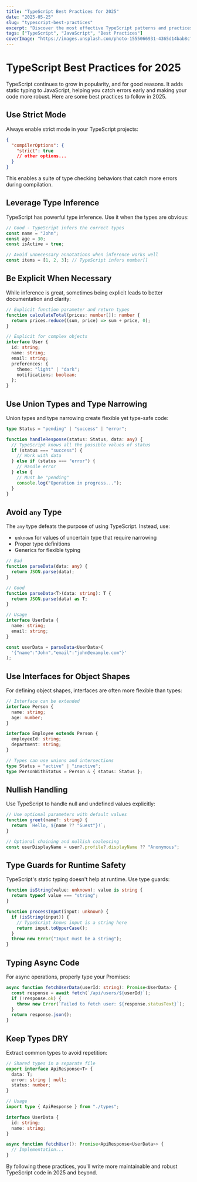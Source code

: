 ```yaml
---
title: "TypeScript Best Practices for 2025"
date: "2025-05-25"
slug: "typescript-best-practices"
excerpt: "Discover the most effective TypeScript patterns and practices to improve your code quality and developer experience."
tags: ["TypeScript", "JavaScript", "Best Practices"]
coverImage: "https://images.unsplash.com/photo-1555066931-4365d14bab8c?ixlib=rb-4.0.3&ixid=MnwxMjA3fDB8MHxwaG90by1wYWdlfHx8fGVufDB8fHx8&auto=format&fit=crop&w=1170&q=80"
---
```


# TypeScript Best Practices for 2025

TypeScript continues to grow in popularity, and for good reasons. It adds static typing to JavaScript, helping you catch errors early and making your code more robust. Here are some best practices to follow in 2025.

## Use Strict Mode

Always enable strict mode in your TypeScript projects:

```json
{
  "compilerOptions": {
    "strict": true
    // other options...
  }
}
```

This enables a suite of type checking behaviors that catch more errors during compilation.

## Leverage Type Inference

TypeScript has powerful type inference. Use it when the types are obvious:

```typescript
// Good - TypeScript infers the correct types
const name = "John";
const age = 30;
const isActive = true;

// Avoid unnecessary annotations when inference works well
const items = [1, 2, 3]; // TypeScript infers number[]
```

## Be Explicit When Necessary

While inference is great, sometimes being explicit leads to better documentation and clarity:

```typescript
// Explicit function parameter and return types
function calculateTotal(prices: number[]): number {
  return prices.reduce((sum, price) => sum + price, 0);
}

// Explicit for complex objects
interface User {
  id: string;
  name: string;
  email: string;
  preferences: {
    theme: "light" | "dark";
    notifications: boolean;
  };
}
```

## Use Union Types and Type Narrowing

Union types and type narrowing create flexible yet type-safe code:

```typescript
type Status = "pending" | "success" | "error";

function handleResponse(status: Status, data: any) {
  // TypeScript knows all the possible values of status
  if (status === "success") {
    // Work with data
  } else if (status === "error") {
    // Handle error
  } else {
    // Must be "pending"
    console.log("Operation in progress...");
  }
}
```

## Avoid `any` Type

The `any` type defeats the purpose of using TypeScript. Instead, use:

- `unknown` for values of uncertain type that require narrowing
- Proper type definitions
- Generics for flexible typing

```typescript
// Bad
function parseData(data: any) {
  return JSON.parse(data);
}

// Good
function parseData<T>(data: string): T {
  return JSON.parse(data) as T;
}

// Usage
interface UserData {
  name: string;
  email: string;
}

const userData = parseData<UserData>(
  '{"name":"John","email":"john@example.com"}'
);
```

## Use Interfaces for Object Shapes

For defining object shapes, interfaces are often more flexible than types:

```typescript
// Interface can be extended
interface Person {
  name: string;
  age: number;
}

interface Employee extends Person {
  employeeId: string;
  department: string;
}

// Types can use unions and intersections
type Status = "active" | "inactive";
type PersonWithStatus = Person & { status: Status };
```

## Nullish Handling

Use TypeScript to handle null and undefined values explicitly:

```typescript
// Use optional parameters with default values
function greet(name?: string) {
  return `Hello, ${name ?? "Guest"}!`;
}

// Optional chaining and nullish coalescing
const userDisplayName = user?.profile?.displayName ?? "Anonymous";
```

## Type Guards for Runtime Safety

TypeScript's static typing doesn't help at runtime. Use type guards:

```typescript
function isString(value: unknown): value is string {
  return typeof value === "string";
}

function processInput(input: unknown) {
  if (isString(input)) {
    // TypeScript knows input is a string here
    return input.toUpperCase();
  }
  throw new Error("Input must be a string");
}
```

## Typing Async Code

For async operations, properly type your Promises:

```typescript
async function fetchUserData(userId: string): Promise<UserData> {
  const response = await fetch(`/api/users/${userId}`);
  if (!response.ok) {
    throw new Error(`Failed to fetch user: ${response.statusText}`);
  }
  return response.json();
}
```

## Keep Types DRY

Extract common types to avoid repetition:

```typescript
// Shared types in a separate file
export interface ApiResponse<T> {
  data: T;
  error: string | null;
  status: number;
}

// Usage
import type { ApiResponse } from "./types";

interface UserData {
  id: string;
  name: string;
}

async function fetchUser(): Promise<ApiResponse<UserData>> {
  // Implementation...
}
```

By following these practices, you'll write more maintainable and robust TypeScript code in 2025 and beyond.
